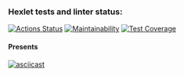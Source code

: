 ### Hexlet tests and linter status:
[![Actions Status](https://github.com/loki1520/frontend-project-46/workflows/hexlet-check/badge.svg)](https://github.com/loki1520/frontend-project-46/actions)
[![Maintainability](https://api.codeclimate.com/v1/badges/e6adae0ac65af95e57dd/maintainability)](https://codeclimate.com/github/loki1520/frontend-project-46/maintainability)
[![Test Coverage](https://api.codeclimate.com/v1/badges/e6adae0ac65af95e57dd/test_coverage)](https://codeclimate.com/github/loki1520/frontend-project-46/test_coverage)
#### Presents
[![asciicast](https://asciinema.org/a/605351.svg)](https://asciinema.org/a/605351)